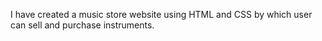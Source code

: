 I have created a music store website using HTML and CSS by which user can sell and purchase instruments.
